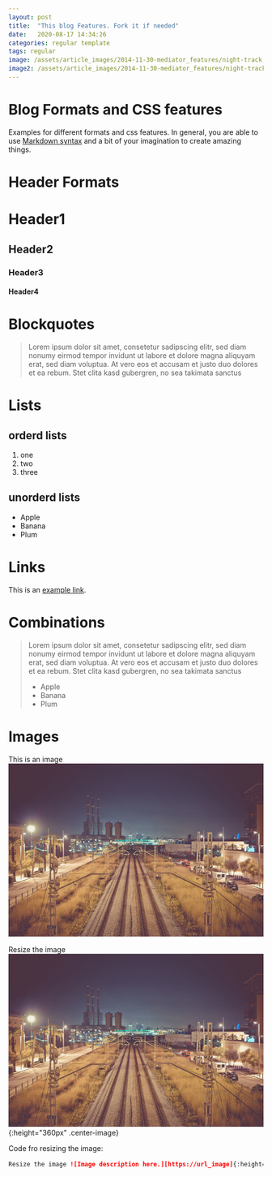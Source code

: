 ```yaml
---
layout: post
title:  "This blog Features. Fork it if needed"
date:   2020-08-17 14:34:26
categories: regular template
tags: regular
image: /assets/article_images/2014-11-30-mediator_features/night-track.JPG
image2: /assets/article_images/2014-11-30-mediator_features/night-track-mobile.JPG
---
```

# Blog Formats and CSS features

Examples for different formats and css features. In general, you are able to use
[Markdown syntax][syntax] and a bit of your imagination to create amazing things. 

# Header Formats
# Header1
## Header2
### Header3
#### Header4

# Blockquotes

>Lorem ipsum dolor sit amet, consetetur sadipscing elitr, sed diam nonumy eirmod tempor invidunt ut labore et dolore magna aliquyam erat, sed diam voluptua. At vero eos et accusam et justo duo dolores et ea rebum. Stet clita kasd gubergren, no sea takimata sanctus

# Lists

## orderd lists
1. one
2. two
3. three

## unorderd lists

- Apple
- Banana
- Plum

# Links
This is an [example link](http://example.com/ "With a Title").

# Combinations
>Lorem ipsum dolor sit amet, consetetur sadipscing elitr, sed diam nonumy eirmod tempor invidunt ut labore et dolore magna aliquyam erat, sed diam voluptua. At vero eos et accusam et justo duo dolores et ea rebum. Stet clita kasd gubergren, no sea takimata sanctus
>
> - Apple
> - Banana
> - Plum

# Images

This is an image ![Image description here.][image]

Resize the image ![Image description here.][image]{:height="360px" .center-image}

Code fro resizing the image:

```markdown
Resize the image ![Image description here.][https://url_image]{:height="360px" width="360px"}
```

[syntax]:     https://daringfireball.net/projects/markdown/syntax
[image]:         /assets/article_images/2014-11-30-mediator_features/night-track.JPG  "The image with reference"
